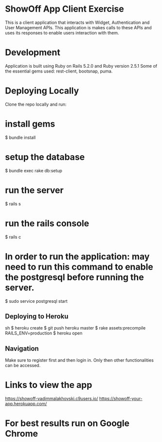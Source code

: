 # ShowOff App Client Exercise

This is a client application that interacts with Widget, Authentication and User Management APIs.
This application is makes calls to these APIs and uses its responses to enable users interaction with them. 

# Development
Application is built using Ruby on Rails 5.2.0 and Ruby version 2.5.1
Some of the essential gems used: rest-client, bootsnap, puma.

# Deploying Locally
Clone the repo locally and run:

# install gems
$ bundle install

# setup the database
$ bundle exec rake db:setup

# run the server
$ rails s

# run the rails console
$ rails c

# In order to run the application: may need to run this command to enable the postgresql before running the server.
$ sudo service postgresql start


## Deploying to Heroku

sh
$ heroku create
$ git push heroku master
$ rake assets:precompile RAILS_ENV=production
$ heroku open
 

## Navigation
Make sure to register first and then login in.
Only then other functionalities can be accessed.

# Links to view the app
https://showoff-vadimmalakhovski.c9users.io/
https://showoff-your-app.herokuapp.com/

# For best results run on Google Chrome


